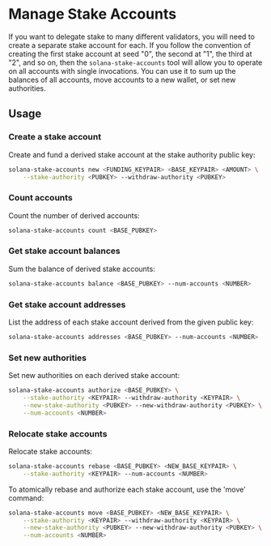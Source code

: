 # Manage Stake Accounts

If you want to delegate stake to many different validators, you will need
to create a separate stake account for each. If you follow the convention
of creating the first stake account at seed "0", the second at "1", the
third at "2", and so on, then the `solana-stake-accounts` tool will allow
you to operate on all accounts with single invocations. You can use it to
sum up the balances of all accounts, move accounts to a new wallet, or set
new authorities.

## Usage

### Create a stake account

Create and fund a derived stake account at the stake authority public key:

```bash
solana-stake-accounts new <FUNDING_KEYPAIR> <BASE_KEYPAIR> <AMOUNT> \
    --stake-authority <PUBKEY> --withdraw-authority <PUBKEY>
```

### Count accounts

Count the number of derived accounts:

```bash
solana-stake-accounts count <BASE_PUBKEY>
```

### Get stake account balances

Sum the balance of derived stake accounts:

```bash
solana-stake-accounts balance <BASE_PUBKEY> --num-accounts <NUMBER>
```

### Get stake account addresses

List the address of each stake account derived from the given public key:

```bash
solana-stake-accounts addresses <BASE_PUBKEY> --num-accounts <NUMBER>
```

### Set new authorities

Set new authorities on each derived stake account:

```bash
solana-stake-accounts authorize <BASE_PUBKEY> \
    --stake-authority <KEYPAIR> --withdraw-authority <KEYPAIR> \
    --new-stake-authority <PUBKEY> --new-withdraw-authority <PUBKEY> \
    --num-accounts <NUMBER>
```

### Relocate stake accounts

Relocate stake accounts:

```bash
solana-stake-accounts rebase <BASE_PUBKEY> <NEW_BASE_KEYPAIR> \
    --stake-authority <KEYPAIR> --num-accounts <NUMBER>
```

To atomically rebase and authorize each stake account, use the 'move'
command:

```bash
solana-stake-accounts move <BASE_PUBKEY> <NEW_BASE_KEYPAIR> \
    --stake-authority <KEYPAIR> --withdraw-authority <KEYPAIR> \
    --new-stake-authority <PUBKEY> --new-withdraw-authority <PUBKEY> \
    --num-accounts <NUMBER>
```
